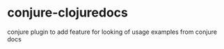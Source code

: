 # conjure-clojuredocs
conjure plugin to add feature for looking of usage examples from conjure docs
